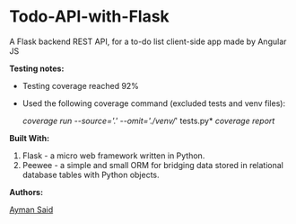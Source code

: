 # Todo-API-with-Flask
A Flask backend REST API, for a to-do list client-side app made by Angular JS

**Testing notes:**
- Testing coverage reached 92%
- Used the following coverage command (excluded tests and venv files):
  
  *coverage run --source='.' --omit='./venv/*' tests.py*
  *coverage report*

**Built With:**
1. Flask - a micro web framework written in Python.
2. Peewee - a simple and small ORM for bridging data stored in relational database tables with Python objects.

**Authors:**

[Ayman Said](https://www.linkedin.com/in/ayman-said-96819726)
